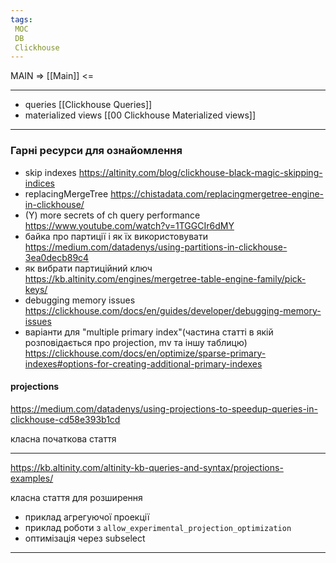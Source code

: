 ```yaml
---
tags:
 MOC
 DB
 Clickhouse
---
```


MAIN => [[Main]] <= 

---

- queries [[Clickhouse Queries]]
- materialized views [[00 Clickhouse Materialized views]]

---

### Гарні ресурси для ознайомлення

- skip indexes https://altinity.com/blog/clickhouse-black-magic-skipping-indices
- replacingMergeTree https://chistadata.com/replacingmergetree-engine-in-clickhouse/
- (Y) more secrets of ch query performance https://www.youtube.com/watch?v=1TGGCIr6dMY
- байка про партиції і як їх використовувати https://medium.com/datadenys/using-partitions-in-clickhouse-3ea0decb89c4
- як вибрати партиційний ключ https://kb.altinity.com/engines/mergetree-table-engine-family/pick-keys/
- debugging memory issues https://clickhouse.com/docs/en/guides/developer/debugging-memory-issues
- варіанти для "multiple primary index"(частина статті в якій розповідається про projection, mv та іншу таблицю) https://clickhouse.com/docs/en/optimize/sparse-primary-indexes#options-for-creating-additional-primary-indexes

#### projections

https://medium.com/datadenys/using-projections-to-speedup-queries-in-clickhouse-cd58e393b1cd

класна початкова стаття


---

https://kb.altinity.com/altinity-kb-queries-and-syntax/projections-examples/

класна стаття для розширення

- приклад агрегуючої проекції
- приклад роботи з `allow_experimental_projection_optimization`
- оптимізація через subselect

---